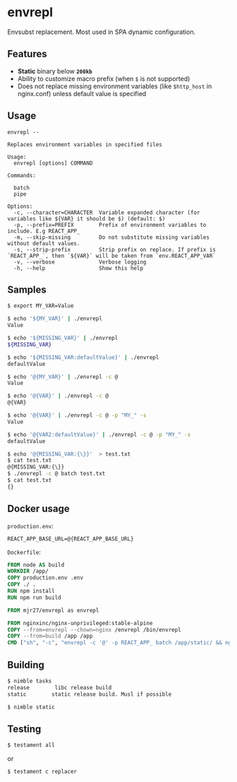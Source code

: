 # envrepl

Envsubst replacement. Most used in SPA dynamic configuration.

## Features

* **Static** binary below **`200kb`** 
* Ability to customize macro prefix (when `$` is not supported)
* Does not replace missing environment variables (like `$http_host` in nginx.conf) unless default value is specified

## Usage

```
envrepl -- 

Replaces environment variables in specified files

Usage:
  envrepl [options] COMMAND

Commands:

  batch
  pipe

Options:
  -c, --character=CHARACTER  Variable expanded character (for variables like ${VAR} it should be $) (default: $)
  -p, --prefix=PREFIX        Prefix of environment variables to include. E.g REACT_APP_
  -m, --skip-missing         Do not substitute missing variables without default values.
  -s, --strip-prefix         Strip prefix on replace. If prefix is `REACT_APP_`, then `${VAR}` will be taken from `env.REACT_APP_VAR`
  -v, --verbose              Verbose logging
  -h, --help                 Show this help
```

## Samples

```bash
$ export MY_VAR=Value

$ echo '${MY_VAR}' | ./envrepl
Value

$ echo '${MISSING_VAR}' | ./envrepl
${MISSING_VAR}

$ echo '${MISSING_VAR:defaultValue}' | ./envrepl
defaultValue

$ echo '@{MY_VAR}' | ./envrepl -c @
Value

$ echo '@{VAR}' | ./envrepl -c @
@{VAR}

$ echo '@{VAR}' | ./envrepl -c @ -p "MY_" -s
Value

$ echo '@{VAR2:defaultValue}' | ./envrepl -c @ -p "MY_" -s
defaultValue

$ echo '@{MISSING_VAR:{\}}'  > test.txt
$ cat test.txt
@{MISSING_VAR:{\}}
$ ./envrepl -c @ batch test.txt
$ cat test.txt
{}

```

## Docker usage

`production.env`:
```
REACT_APP_BASE_URL=@{REACT_APP_BASE_URL}
```

`Dockerfile`:
```dockerfile
FROM node AS build
WORKDIR /app/
COPY production.env .env
COPY ./ .
RUN npm install
RUN npm run build

FROM mjr27/envrepl as envrepl

FROM nginxinc/nginx-unprivileged:stable-alpine
COPY --from=envrepl --chown=nginx /envrepl /bin/envrepl
COPY --from=build /app /app
CMD ["sh", "-c", "envrepl -c '@' -p REACT_APP_ batch /app/static/ && nginx -g 'daemon off;' "]
```

## Building

```bash
$ nimble tasks
release        libc release build
static        static release build. Musl if possible

$ nimble static 

```

## Testing

```bash
$ testament all
```

or 

```bash
$ testament c replacer
```
